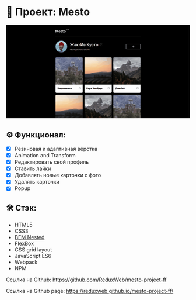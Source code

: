 # 📝 Проект: Mesto

<img src="/mesto.gif">

## ⚙️ Функционал:

- [x] Резиновая и адаптивная вёрстка
- [x] Animation and Transform
- [x] Редактировать свой профиль
- [x] Ставить лайки
- [x] Добавлять новые карточки с фото
- [x] Удалять карточки
- [x] Popup

## 🛠️ Стэк:

- HTML5
- CSS3
- [BEM Nested](https://ru.bem.info/methodology/filestructure/)
- FlexBox
- CSS grid layout
- JavaScript ES6
- Webpack
- NPM

Ссылка на Github: https://github.com/ReduxWeb/mesto-project-ff

Ссылка на Github page: https://reduxweb.github.io/mesto-project-ff/
